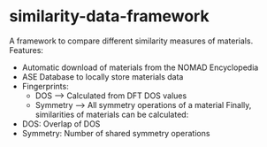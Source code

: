 # similarity-data-framework

A framework to compare different similarity measures of materials. <br>
Features: <br>
  * Automatic download of materials from the NOMAD Encyclopedia
  * ASE Database to locally store materials data
  * Fingerprints:
    * DOS --> Calculated from DFT DOS values
    * Symmetry --> All symmetry operations of a material
Finally, similarities of materials can be calculated:
  * DOS: Overlap of DOS 
  * Symmetry: Number of shared symmetry operations
